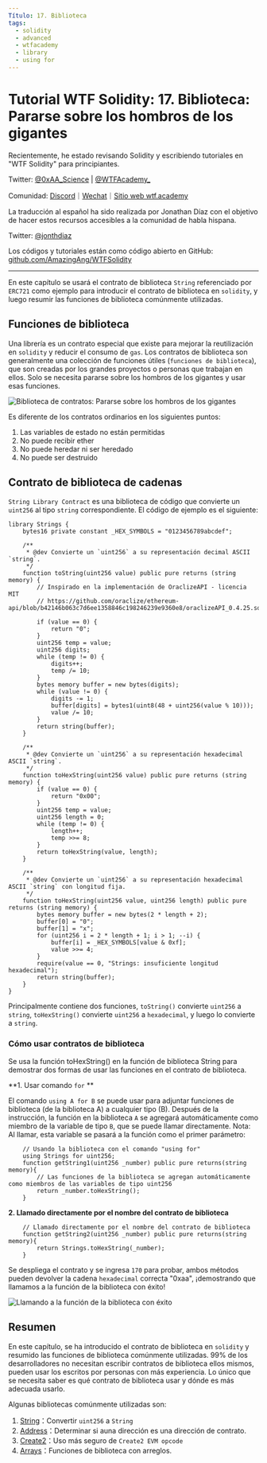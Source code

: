 ```yaml
---
Título: 17. Biblioteca
tags:
  - solidity
  - advanced
  - wtfacademy
  - library
  - using for
---
```


# Tutorial WTF Solidity: 17. Biblioteca: Pararse sobre los hombros de los gigantes

Recientemente, he estado revisando Solidity y escribiendo tutoriales en "WTF Solidity" para principiantes.

Twitter: [@0xAA_Science](https://twitter.com/0xAA_Science) | [@WTFAcademy_](https://twitter.com/WTFAcademy_)

Comunidad: [Discord](https://discord.gg/5akcruXrsk)｜[Wechat](https://docs.google.com/forms/d/e/1FAIpQLSe4KGT8Sh6sJ7hedQRuIYirOoZK_85miz3dw7vA1-YjodgJ-A/viewform?usp=sf_link)｜[Sitio web wtf.academy](https://wtf.academy)

La traducción al español ha sido realizada por Jonathan Díaz con el objetivo de hacer estos recursos accesibles a la comunidad de habla hispana.

Twitter: [@jonthdiaz](https://twitter.com/jonthdiaz)

Los códigos y tutoriales están como código abierto en GitHub: [github.com/AmazingAng/WTFSolidity](https://github.com/AmazingAng/WTFSolidity)

-----

En este capítulo se usará el contrato de biblioteca `String` referenciado por `ERC721` como ejemplo para introducir el contrato de biblioteca en `solidity`,
y luego resumir las funciones de biblioteca comúnmente utilizadas.


## Funciones de biblioteca

Una librería es un contrato especial que existe para mejorar la reutilización en `solidity` y reducir el consumo de `gas`.
Los contratos de biblioteca son generalmente una colección de funciones útiles (`funciones de biblioteca`),
que son creadas por los grandes proyectos o personas que trabajan en ellos.
Solo se necesita pararse sobre los hombros de los gigantes y usar esas funciones.

![Biblioteca de contratos: Pararse sobre los hombros de los gigantes](https://images.mirror-media.xyz/publication-images/HJC0UjkALdrL8a2BmAE2J.jpeg?height=300&width=388)

Es diferente de los contratos ordinarios en los siguientes puntos:

1. Las variables de estado no están permitidas
2. No puede recibir ether
3. No puede heredar ni ser heredado
4. No puede ser destruido

## Contrato de biblioteca de cadenas

`String Library Contract` es una biblioteca de código que convierte un `uint256` al tipo `string` correspondiente. El código de ejemplo es el siguiente:

```solidity
library Strings {
    bytes16 private constant _HEX_SYMBOLS = "0123456789abcdef";

    /**
     * @dev Convierte un `uint256` a su representación decimal ASCII `string`.
     */
    function toString(uint256 value) public pure returns (string memory) {
        // Inspirado en la implementación de OraclizeAPI - licencia MIT
        // https://github.com/oraclize/ethereum-api/blob/b42146b063c7d6ee1358846c198246239e9360e8/oraclizeAPI_0.4.25.sol

        if (value == 0) {
            return "0";
        }
        uint256 temp = value;
        uint256 digits;
        while (temp != 0) {
            digits++;
            temp /= 10;
        }
        bytes memory buffer = new bytes(digits);
        while (value != 0) {
            digits -= 1;
            buffer[digits] = bytes1(uint8(48 + uint256(value % 10)));
            value /= 10;
        }
        return string(buffer);
    }

    /**
     * @dev Convierte un `uint256` a su representación hexadecimal ASCII `string`.
     */
    function toHexString(uint256 value) public pure returns (string memory) {
        if (value == 0) {
            return "0x00";
        }
        uint256 temp = value;
        uint256 length = 0;
        while (temp != 0) {
            length++;
            temp >>= 8;
        }
        return toHexString(value, length);
    }

    /**
     * @dev Convierte un `uint256` a su representación hexadecimal ASCII `string` con longitud fija.
     */
    function toHexString(uint256 value, uint256 length) public pure returns (string memory) {
        bytes memory buffer = new bytes(2 * length + 2);
        buffer[0] = "0";
        buffer[1] = "x";
        for (uint256 i = 2 * length + 1; i > 1; --i) {
            buffer[i] = _HEX_SYMBOLS[value & 0xf];
            value >>= 4;
        }
        require(value == 0, "Strings: insuficiente longitud hexadecimal");
        return string(buffer);
    }
}
```

Principalmente contiene dos funciones, `toString()` convierte `uint256` a `string`,
`toHexString()` convierte `uint256` a `hexadecimal`, y luego lo convierte a `string`.

### Cómo usar contratos de biblioteca
Se usa la función toHexString() en la función de biblioteca String para demostrar dos formas de usar las funciones en el contrato de biblioteca.

**1. Usar comando `for` **

El comando `using A for B` se puede usar para adjuntar funciones de biblioteca (de la biblioteca A) a cualquier tipo (B). Después de la instrucción,
la función en la biblioteca `A` se agregará automáticamente como miembro de la variable de tipo `B`, 
que se puede llamar directamente. Nota: Al llamar, esta variable se pasará a la función como el primer parámetro:

```solidity
    // Usando la biblioteca con el comando "using for" 
    using Strings for uint256;
    function getString1(uint256 _number) public pure returns(string memory){
        // Las funciones de la biblioteca se agregan automáticamente como miembros de las variables de tipo uint256
        return _number.toHexString();
    }
```

**2. Llamado directamente por el nombre del contrato de biblioteca**
```solidity
    // Llamado directamente por el nombre del contrato de biblioteca
    function getString2(uint256 _number) public pure returns(string memory){
        return Strings.toHexString(_number);
    }
```

Se despliega el contrato y se ingresa `170` para probar,
ambos métodos pueden devolver la cadena `hexadecimal` correcta "0xaa",
¡demostrando que llamamos a la función de la biblioteca con éxito!

![Llamando a la función de la biblioteca con éxito](https://images.mirror-media.xyz/publication-images/bzB_JDC9f5VWHRjsjQyQa.png?height=750&width=580)

## Resumen

En este capítulo, se ha introducido el contrato de biblioteca en `solidity` y resumido las funciones de biblioteca comúnmente utilizadas.
99% de los desarrolladores no necesitan escribir contratos de biblioteca ellos mismos, pueden usar los escritos por personas con más experiencia.
Lo único que se necesita saber es qué contrato de biblioteca usar y dónde es más adecuada usarlo.

Algunas bibliotecas comúnmente utilizadas son:
1. [String](https://github.com/OpenZeppelin/openzeppelin-contracts/blob/4a9cc8b4918ef3736229a5cc5a310bdc17bf759f/contracts/utils/Strings.sol)：Convertir `uint256` a `String`
2. [Address](https://github.com/OpenZeppelin/openzeppelin-contracts/blob/4a9cc8b4918ef3736229a5cc5a310bdc17bf759f/contracts/utils/Address.sol)：Determinar si auna dirección es una dirección de contrato.
3. [Create2](https://github.com/OpenZeppelin/openzeppelin-contracts/blob/4a9cc8b4918ef3736229a5cc5a310bdc17bf759f/contracts/utils/Create2.sol)：Uso más seguro de  `Create2 EVM opcode`
4. [Arrays](https://github.com/OpenZeppelin/openzeppelin-contracts/blob/4a9cc8b4918ef3736229a5cc5a310bdc17bf759f/contracts/utils/Arrays.sol)：Funciones de biblioteca con arreglos.
